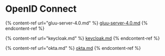 # OpenID Connect

{% content-ref url="gluu-server-4.0.md" %}
[gluu-server-4.0.md](gluu-server-4.0.md)
{% endcontent-ref %}

{% content-ref url="keycloak.md" %}
[keycloak.md](keycloak.md)
{% endcontent-ref %}

{% content-ref url="okta.md" %}
[okta.md](okta.md)
{% endcontent-ref %}
